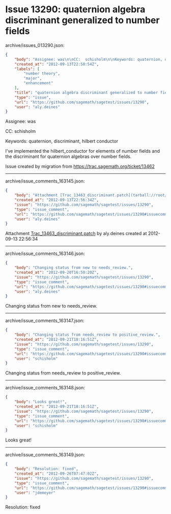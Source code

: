# Issue 13290: quaternion algebra discriminant generalized to number fields

archive/issues_013290.json:
```json
{
    "body": "Assignee: was\n\nCC:  schisholm\n\nKeywords: quaternion, discriminant, hilbert conductor\n\nI've implemented the hilbert_conductor for elements of number fields and the discriminant for quaternion algebras over number fields.\n\nIssue created by migration from https://trac.sagemath.org/ticket/13462\n\n",
    "created_at": "2012-09-13T22:50:54Z",
    "labels": [
        "number theory",
        "major",
        "enhancement"
    ],
    "title": "quaternion algebra discriminant generalized to number fields",
    "type": "issue",
    "url": "https://github.com/sagemath/sagetest/issues/13290",
    "user": "aly.deines"
}
```
Assignee: was

CC:  schisholm

Keywords: quaternion, discriminant, hilbert conductor

I've implemented the hilbert_conductor for elements of number fields and the discriminant for quaternion algebras over number fields.

Issue created by migration from https://trac.sagemath.org/ticket/13462





---

archive/issue_comments_163145.json:
```json
{
    "body": "Attachment [Trac_13463_discriminant.patch](tarball://root/attachments/some-uuid/ticket13462/Trac_13463_discriminant.patch) by aly.deines created at 2012-09-13 22:56:34",
    "created_at": "2012-09-13T22:56:34Z",
    "issue": "https://github.com/sagemath/sagetest/issues/13290",
    "type": "issue_comment",
    "url": "https://github.com/sagemath/sagetest/issues/13290#issuecomment-163145",
    "user": "aly.deines"
}
```

Attachment [Trac_13463_discriminant.patch](tarball://root/attachments/some-uuid/ticket13462/Trac_13463_discriminant.patch) by aly.deines created at 2012-09-13 22:56:34



---

archive/issue_comments_163146.json:
```json
{
    "body": "Changing status from new to needs_review.",
    "created_at": "2012-09-20T16:50:20Z",
    "issue": "https://github.com/sagemath/sagetest/issues/13290",
    "type": "issue_comment",
    "url": "https://github.com/sagemath/sagetest/issues/13290#issuecomment-163146",
    "user": "aly.deines"
}
```

Changing status from new to needs_review.



---

archive/issue_comments_163147.json:
```json
{
    "body": "Changing status from needs_review to positive_review.",
    "created_at": "2012-09-21T18:16:51Z",
    "issue": "https://github.com/sagemath/sagetest/issues/13290",
    "type": "issue_comment",
    "url": "https://github.com/sagemath/sagetest/issues/13290#issuecomment-163147",
    "user": "schisholm"
}
```

Changing status from needs_review to positive_review.



---

archive/issue_comments_163148.json:
```json
{
    "body": "Looks great!",
    "created_at": "2012-09-21T18:16:51Z",
    "issue": "https://github.com/sagemath/sagetest/issues/13290",
    "type": "issue_comment",
    "url": "https://github.com/sagemath/sagetest/issues/13290#issuecomment-163148",
    "user": "schisholm"
}
```

Looks great!



---

archive/issue_comments_163149.json:
```json
{
    "body": "Resolution: fixed",
    "created_at": "2012-09-26T07:47:02Z",
    "issue": "https://github.com/sagemath/sagetest/issues/13290",
    "type": "issue_comment",
    "url": "https://github.com/sagemath/sagetest/issues/13290#issuecomment-163149",
    "user": "jdemeyer"
}
```

Resolution: fixed
